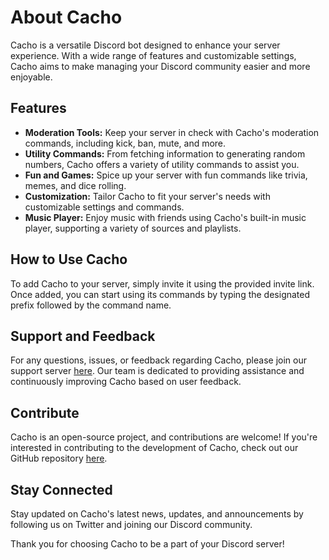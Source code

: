 # About Cacho

Cacho is a versatile Discord bot designed to enhance your server experience. With a wide range of features and customizable settings, Cacho aims to make managing your Discord community easier and more enjoyable.

## Features
- **Moderation Tools:** Keep your server in check with Cacho's moderation commands, including kick, ban, mute, and more.
- **Utility Commands:** From fetching information to generating random numbers, Cacho offers a variety of utility commands to assist you.
- **Fun and Games:** Spice up your server with fun commands like trivia, memes, and dice rolling.
- **Customization:** Tailor Cacho to fit your server's needs with customizable settings and commands.
- **Music Player:** Enjoy music with friends using Cacho's built-in music player, supporting a variety of sources and playlists.

## How to Use Cacho
To add Cacho to your server, simply invite it using the provided invite link. Once added, you can start using its commands by typing the designated prefix followed by the command name.

## Support and Feedback
For any questions, issues, or feedback regarding Cacho, please join our support server [here](link_to_support_server). Our team is dedicated to providing assistance and continuously improving Cacho based on user feedback.

## Contribute
Cacho is an open-source project, and contributions are welcome! If you're interested in contributing to the development of Cacho, check out our GitHub repository [here](https://github.com/macasteglione/cacho).

## Stay Connected
Stay updated on Cacho's latest news, updates, and announcements by following us on Twitter and joining our Discord community.

Thank you for choosing Cacho to be a part of your Discord server!
